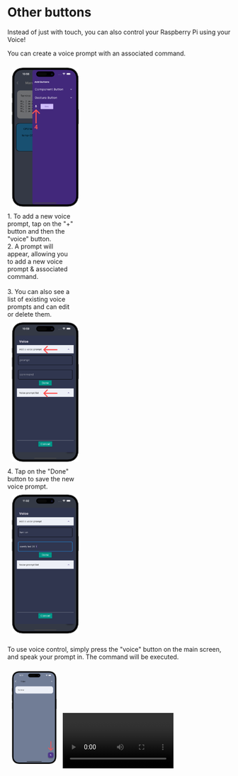 # Other buttons

Instead of just with touch, you can also control your Raspberry Pi using your Voice!

You can create a voice prompt with an associated command. 

<div role="group">

<img src="../pages/Button/Voice button.png" width="30%" style="min-width: 100px !important; margin: 10px !important;">
<p style="word-wrap: break-word; width: 30%; margin-top: auto; margin-bottom: auto;">
1. To add a new voice prompt, tap on the "+" button and then the "voice" button.
</p>
</div>

<div role="group">
<div style="word-wrap: break-word; width: 30%; margin-top: auto; margin-bottom: auto;">
2. A prompt will appear, allowing you to add a new voice prompt & associated command.
<br></br>
3. You can also see a list of existing voice prompts and can edit or delete them.
</div>
<img src="../pages/Button/Voice Prompt.png" width="30%" style="min-width: 100px !important; margin: 10px !important;">

</div>


<div role="group">
<div style="word-wrap: break-word; width: 30%; margin-top: auto; margin-bottom: auto;">
4. Tap on the "Done" button to save the new voice prompt.
</div>
<img src="../pages/Button/Save Voice Prompt.png" width="30%" style="min-width: 100px !important; margin: 10px !important;">

</div>

To use voice control, simply press the "voice" button on the main screen, and speak your prompt in. The command will be executed.
<div role="group">
<img src="../pages/Button/Voice Activation Button.png" width="20%" style="min-width: 100px !important; margin: 10px !important;">

<video width="250 px" controls >
    <source src="../assets/voice_control.mp4" type="video/mp4">
</video>
</div>
